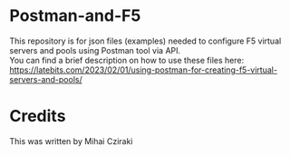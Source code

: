 # Postman-and-F5

This repository is for json files (examples) needed to configure F5 virtual servers and pools using Postman tool via API.
<br>You can find a brief description on how to use these files here:
<br>https://latebits.com/2023/02/01/using-postman-for-creating-f5-virtual-servers-and-pools/

# Credits
This was written by Mihai Cziraki
